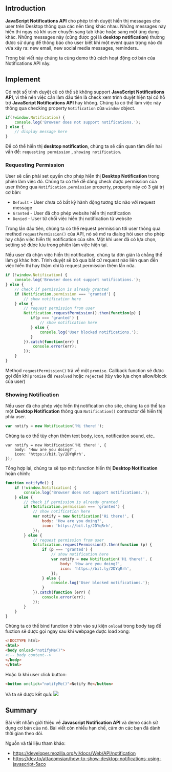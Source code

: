 ## Introduction
**JavaScript Notifications API** cho phép trình duyệt hiển thị messages cho user trên Desktop thông qua các nền tảng khác nhau. Những messages này hiển thị ngay cả khi user chuyển sang tab khác hoặc sang một ứng dụng khác. Những messages này (cũng được gọi là **desktop notification**) thường được sử dụng để thông báo cho user biết khi một event quan trọng nào đó vừa xảy ra: new email, new social media messages, reminders..

Trong bài viết này chúng ta cùng demo thử cách hoạt động cơ bản của Notifications API này.
## Implement
Có một số trình duyệt cũ có thể sẽ không support  **JavaScript Notifications API**, vì thế nên việc cần làm đầu tiên là check xem trình duyệt hiện tại có hỗ trợ **JavaScript Notifications API** hay không. Chúng ta có thể làm việc này thông qua checking property `Notification` của `window` object.
```javascript
if(!window.Notification) {
    console.log('Browser does not support notifications.');
} else {
    // display message here
}
```
Để có thể hiển thị **desktop notification**, chúng ta sẽ cần quan tâm đến hai vấn đề: `requesting permission` , `showing notification`.
### Requesting Permission
User sẽ cần phải set quyền cho phép hiển thị **Desktop Notification** trong phiên làm việc đó. Chúng ta có thể dễ dàng check được permission của user thông qua `Notification.permission` property, property này có 3 giá trị cơ bản:
* `Default` - User chưa có bất kỳ hành động tương tác nào với request message
* `Granted` - User đã cho phép website hiển thị notification
* `Denied` - User từ chối việc hiển thị notification từ website

Trong lần đầu tiên, chúng ta có thể request permission tới user thông qua method `requestPermission()` của API, nó sẽ mở ra dialog hỏi user cho phép hay chặn việc hiển thị notification của site. Một khi user đã có lựa chọn, setting sẽ được lưu trong phiên làm việc hiện tại.

Nếu user đã chặn việc hiển thị notification, chúng ta đơn giản là chẳng thể làm gì khác hơn. Trình duyệt sẽ bỏ qua bất cứ request nào liên quan đến việc hiển thị hay thậm chí là request permission thêm lần nữa.
```javascript
if (!window.Notification) {
    console.log('Browser does not support notifications.');
} else {
    // check if permission is already granted
    if (Notification.permission === 'granted') {
        // show notification here
    } else {
        // request permission from user
        Notification.requestPermission().then(function(p) {
           if(p === 'granted') {
               // show notification here
           } else {
               console.log('User blocked notifications.');
           }
        }).catch(function(err) {
            console.error(err);
        });
    }
}
```
Method `requestPermission()` trả về một `promise`. Callback function sẽ được gọi đến khi `promise` đã `resolved` hoặc `rejected` (tùy vào lựa chọn allow/block của user)
### Showing Notification
Nếu user đã cho phép việc hiển thị notification cho site, chúng ta có thể tạo một **Desktop Notification** thông qua `Notification()` contructor để hiển thị phía user.
```javascript
var notify = new Notification('Hi there!');
```
Chúng ta có thể tùy chọn thêm text body, icon, notification sound, etc..
```
var notify = new Notification('Hi there!', {
    body: 'How are you doing?',
    icon: 'https://bit.ly/2DYqRrh',
});
```
Tổng hợp lại, chúng ta sẽ tạo một function hiển thị **Desktop Notification** hoàn chỉnh:
```javascript
function notifyMe() {
    if (!window.Notification) {
        console.log('Browser does not support notifications.');
    } else {
        // check if permission is already granted
        if (Notification.permission === 'granted') {
            // show notification here
            var notify = new Notification('Hi there!', {
                body: 'How are you doing?',
                icon: 'https://bit.ly/2DYqRrh',
            });
        } else {
            // request permission from user
            Notification.requestPermission().then(function (p) {
                if (p === 'granted') {
                    // show notification here
                    var notify = new Notification('Hi there!', {
                        body: 'How are you doing?',
                        icon: 'https://bit.ly/2DYqRrh',
                    });
                } else {
                    console.log('User blocked notifications.');
                }
            }).catch(function (err) {
                console.error(err);
            });
        }
    }
}
```
Chúng ta có thể bind function ở trên vào sự kiện `onload` trong body tag để fuction sẽ được gọi ngay sau khi webpage được load xong:
```html
<!DOCTYPE html>
<html>
<body onload="notifyMe()">
<!-- body content-->
</body>
</html>
```
Hoặc là khi user click button:
```html
<button onclick="notifyMe()">Notify Me</button>
```
Và ta sẽ được kết quả:
![](https://images.viblo.asia/5d885cb5-4569-41ae-afbf-24250698a65e.PNG)
## Summary
Bài viết nhằm giới thiệu về **Javascript Notification API** và demo cách sử dụng cơ bản của nó. Bài viết còn nhiều hạn chế, cảm ơn các bạn đã dành thời gian theo dõi.

Nguồn và tài liệu tham khảo:
* https://developer.mozilla.org/vi/docs/Web/API/notification
* https://dev.to/attacomsian/how-to-show-desktop-notifications-using-javascript-5aco
